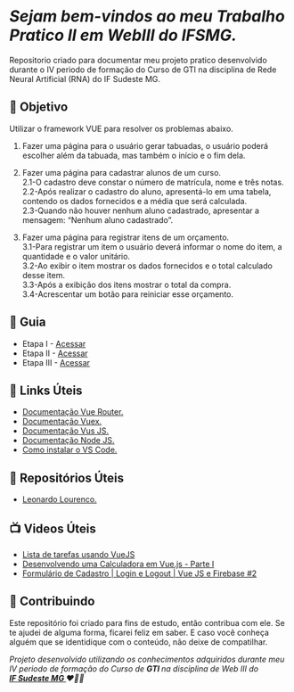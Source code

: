 <em><h1> Sejam bem-vindos ao meu Trabalho Pratico II em WebIII do IFSMG. </h1></em> 
<p>
  Repositorio criado para documentar meu projeto pratico desenvolvido durante o IV periodo de formação do Curso de GTI na disciplina de Rede Neural Artificial (RNA) do IF Sudeste MG.
</p>


<h2> 🎯 Objetivo </h2>
Utilizar o framework VUE para resolver os problemas abaixo.

1. Fazer uma página para o usuário gerar tabuadas, o usuário poderá escolher além da tabuada, mas também o início e o fim dela.

2. Fazer uma página para cadastrar alunos de um curso.<br>
2.1-O cadastro deve constar o número de matrícula, nome e três notas. <br>
2.2-Após realizar o cadastro do aluno, apresentá-lo em uma tabela, contendo os dados fornecidos e a média que será calculada. <br>
2.3-Quando não houver nenhum aluno cadastrado, apresentar a mensagem: “Nenhum aluno cadastrado”.

3. Fazer uma página para registrar itens de um orçamento. <br>
3.1-Para registrar um item o usuário deverá informar o nome do item, a quantidade e o valor unitário.<br>
3.2-Ao exibir o item mostrar os dados fornecidos e o total calculado desse item.<br>
3.3-Após a exibição dos itens mostrar o total da compra.<br> 
3.4-Acrescentar um botão para reiniciar esse orçamento.



<h2 dir="auto"> 🚦 Guia </h2>
<ul dir="auto">
<li> Etapa I - <a href=" https:// "> Acessar </a></li>
<li> Etapa II - <a href=" https:// "> Acessar </a></li>
<li> Etapa III - <a href=" https:// "> Acessar </a></li>
</ul>



<h2 dir="auto"> 🔗 Links Úteis </h2>
<ul dir="auto">
  
  <li><a href="https://router.vuejs.org/"> Documentação Vue Router. </a></li>
  <li><a href="ttps://vuex.vuejs.org/"> Documentação Vuex. </a></li>
  <li><a href="https://vuejs.org/"> Documentação Vus JS. </a></li>
  <li><a href="https://nodejs.org/en/"> Documentação Node JS. </a></li>
  <li><a href="https://code.visualstudio.com/"> Como instalar o VS Code. </a></li>
  
</ul>

<h2 dir="auto"> 🔗 Repositórios Úteis </h2>
<ul dir="auto">
  
  <li><a href="https://github.com/Leonardo-Lourenco/login-logout-vuejs-firebase"> Leonardo Lourenco. </a></li>

  
</ul>





<h2 dir="auto"> 📺 Videos Úteis </h2>
<ul dir="auto">
<li><a href="https://www.youtube.com/watch?v=HrJBHCiC3VA"> Lista de tarefas usando VueJS </a></li>
<li><a href="https://www.youtube.com/watch?v=oEPVTnjIB_8&t=3767s"> Desenvolvendo uma Calculadora em Vue.js - Parte I </a></li>
<li><a href="https://www.youtube.com/watch?v=7kvmT-InS9I"> Formulário de Cadastro | Login e Logout | Vue JS e Firebase #2</a></li>


</ul>


<h2 dir="auto"> 🤝 Contribuindo </h2>

<p dir="auto">Este repositório foi criado para fins de estudo, então contribua com ele. Se te ajudei de alguma forma, ficarei feliz em
saber. E caso você conheça alguém que se identidique com o conteúdo, não deixe de compatilhar.</p>


<p dir="auto"> 
 <em>
  Projeto desenvolvido utilizando os conhecimentos adquiridos durante meu IV periodo de formação do Curso de <strong> GTI </strong>
  na disciplina de Web III do <br>
  <a href="https://www.ifsudestemg.edu.br/muriae"> <strong> IF Sudeste MG </strong></a> ❤️💚💚
 </em> 
</p>
